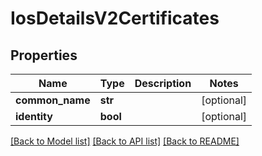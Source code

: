 # IosDetailsV2Certificates

## Properties
Name | Type | Description | Notes
------------ | ------------- | ------------- | -------------
**common_name** | **str** |  | [optional] 
**identity** | **bool** |  | [optional] 

[[Back to Model list]](../README.md#documentation-for-models) [[Back to API list]](../README.md#documentation-for-api-endpoints) [[Back to README]](../README.md)


